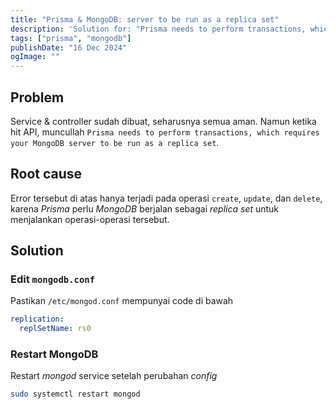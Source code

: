```yaml
---
title: "Prisma & MongoDB: server to be run as a replica set"
description: 'Solution for: "Prisma needs to perform transactions, which requires your MongoDB server to be run as a replica set"'
tags: ["prisma", "mongodb"]
publishDate: "16 Dec 2024"
ogImage: ""
---
```


## Problem

Service & controller sudah dibuat, seharusnya semua aman.
Namun ketika hit API, muncullah `Prisma needs to perform transactions, which requires your MongoDB server to be run as a replica set`.

## Root cause

Error tersebut di atas hanya terjadi pada operasi `create`, `update`, dan `delete`,
karena _Prisma_ perlu _MongoDB_ berjalan sebagai _replica set_ untuk menjalankan operasi-operasi tersebut.

## Solution

### Edit `mongodb.conf`

Pastikan `/etc/mongod.conf` mempunyai code di bawah

```yaml
replication:
  replSetName: rs0
```

### Restart MongoDB

Restart _mongod_ service setelah perubahan _config_

```bash
sudo systemctl restart mongod
```
